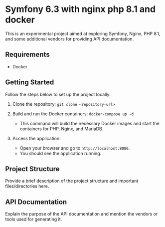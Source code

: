 # Symfony 6.3 with nginx php 8.1 and docker

This is an experimental project aimed at exploring Symfony, Nginx, PHP 8.1, and some additional vendors for providing API documentation.

## Requirements
- Docker

## Getting Started

Follow the steps below to set up the project locally:

1. Clone the repository: `git clone <repository-url>`

2. Build and run the Docker containers: `docker-compose up -d`
   - This command will build the necessary Docker images and start the containers for PHP, Nginx, and MariaDB.

3. Access the application:
   - Open your browser and go to `http://localhost:8080`.
   - You should see the application running.

## Project Structure

Provide a brief description of the project structure and important files/directories here.

## API Documentation

Explain the purpose of the API documentation and mention the vendors or tools used for generating it.
